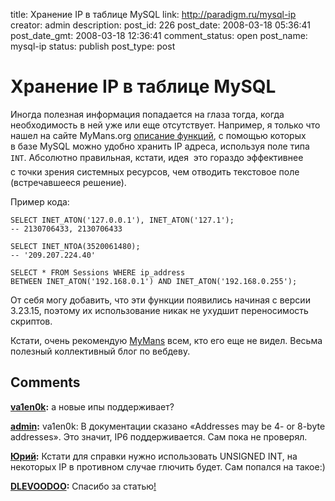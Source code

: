 title: Хранение IP в таблице MySQL
link: http://paradigm.ru/mysql-ip
creator: admin
description: 
post_id: 226
post_date: 2008-03-18 05:36:41
post_date_gmt: 2008-03-18 12:36:41
comment_status: open
post_name: mysql-ip
status: publish
post_type: post

# Хранение IP в таблице MySQL

Иногда полезная информация попадается на глаза тогда, когда необходимость в ней уже или еще отсутствует. Например, я только что нашел на сайте MyMans.org [описание функций](http://mymans.org/2008/03/18/431), с помощью которых в базе MySQL можно удобно хранить IP адреса, используя поле типа `INT`. Абсолютно правильная, кстати, идея  это гораздо эффективнее с точки зрения системных ресурсов, чем отводить текстовое поле (встречавшееся решение).

Пример кода:
    
    SELECT INET_ATON('127.0.0.1'), INET_ATON('127.1');
    -- 2130706433, 2130706433
    
    SELECT INET_NTOA(3520061480);
    -- '209.207.224.40'
    
    SELECT * FROM Sessions WHERE ip_address
    BETWEEN INET_ATON('192.168.0.1') AND INET_ATON('192.168.0.255');

От себя могу добавить, что эти функции появились начиная с версии 3.23.15, поэтому их использование никак не ухудшит переносимость скриптов.

Кстати, очень рекомендую [MyMans](http://mymans.org/) всем, кто его еще не видел. Весьма полезный коллективный блог по вебдеву.

## Comments

**[va1en0k](#405 "2008-03-18 06:28:20"):** а новые ипы поддерживает?

**[admin](#406 "2008-03-18 06:50:39"):** va1en0k: В документации сказано «Addresses may be 4- or 8-byte addresses». Это значит, IP6 поддерживается. Сам пока не проверял.

**[Юрий](#51993 "2011-03-10 11:58:09"):** Кстати для справки нужно использовать UNSIGNED INT, на некоторых IP в противном случае глючить будет. Сам попался на такое:)

**[DLEVOODOO](#53727 "2011-04-15 01:37:32"):** Спасибо за статью[!](http://etenclub.ru)

